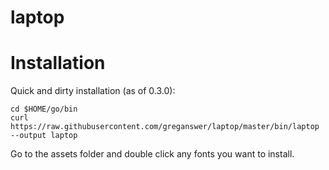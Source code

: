 # laptop

# Installation

Quick and dirty installation (as of 0.3.0):

    cd $HOME/go/bin
    curl https://raw.githubusercontent.com/greganswer/laptop/master/bin/laptop --output laptop

Go to the assets folder and double click any fonts you want to install.
